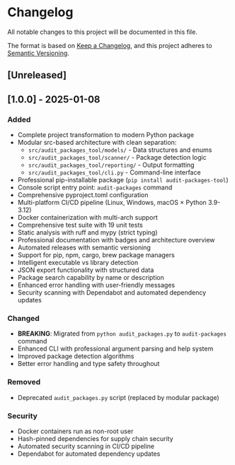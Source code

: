 # Changelog

All notable changes to this project will be documented in this file.

The format is based on [Keep a Changelog](https://keepachangelog.com/en/1.0.0/),
and this project adheres to [Semantic Versioning](https://semver.org/spec/v2.0.0.html).

## [Unreleased]

## [1.0.0] - 2025-01-08

### Added
- Complete project transformation to modern Python package
- Modular src-based architecture with clean separation:
  - `src/audit_packages_tool/models/` - Data structures and enums
  - `src/audit_packages_tool/scanner/` - Package detection logic
  - `src/audit_packages_tool/reporting/` - Output formatting
  - `src/audit_packages_tool/cli.py` - Command-line interface
- Professional pip-installable package (`pip install audit-packages-tool`)
- Console script entry point: `audit-packages` command
- Comprehensive pyproject.toml configuration
- Multi-platform CI/CD pipeline (Linux, Windows, macOS × Python 3.9-3.12)
- Docker containerization with multi-arch support
- Comprehensive test suite with 19 unit tests
- Static analysis with ruff and mypy (strict typing)
- Professional documentation with badges and architecture overview
- Automated releases with semantic versioning
- Support for pip, npm, cargo, brew package managers
- Intelligent executable vs library detection
- JSON export functionality with structured data
- Package search capability by name or description
- Enhanced error handling with user-friendly messages
- Security scanning with Dependabot and automated dependency updates

### Changed
- **BREAKING**: Migrated from `python audit_packages.py` to `audit-packages` command
- Enhanced CLI with professional argument parsing and help system
- Improved package detection algorithms
- Better error handling and type safety throughout

### Removed
- Deprecated `audit_packages.py` script (replaced by modular package)

### Security
- Docker containers run as non-root user
- Hash-pinned dependencies for supply chain security
- Automated security scanning in CI/CD pipeline
- Dependabot for automated dependency updates
